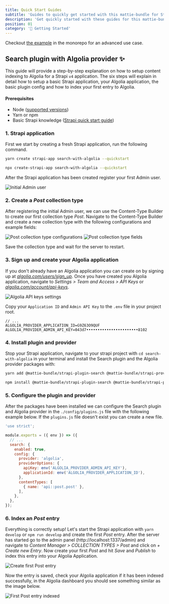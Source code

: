 ```yaml
---
title: Quick Start Guides
subtitle: 'Guides to quickly get started with this mattie-bundle for Strapi.'
description: 'Get quickly started with these guides for this mattie-bundle for Strapi.'
position: 01
category: '🚀 Getting Started'
---
```


<alert>

Checkout [the example](https://github.com/MattieBelt/mattie-strapi-bundle/tree/master/example) in the monorepo for an advanced use case.

</alert>

## Search plugin with Algolia provider ✨

This guide will provide a step-by-step explanation on how to setup content indexing to Algolia for a Strapi `v4` application. 
The six steps will explain in detail how to setup a basic Strapi application, your Algolia application, the basic plugin config and how to index your first entry to Algolia.

#### Prerequisites 

- Node ([supported versions](https://docs.strapi.io/developer-docs/latest/setup-deployment-guides/installation/cli.html#preparing-the-installation))
- Yarn or npm
- Basic Strapi knowledge ([Strapi quick start guide](https://docs.strapi.io/developer-docs/latest/getting-started/quick-start.html))


### 1. Strapi application 

First we start by creating a fresh Strapi application, run the following command.

<code-group>
  <code-block label="Yarn" active>

```bash
yarn create strapi-app search-with-algolia --quickstart
```

  </code-block>
  <code-block label="NPM">

```bash
npx create-strapi-app search-with-algolia --quickstart
```

  </code-block>
</code-group>

After the Strapi application has been created register your first Admin user.

<img src="/usage/search-with-algolia/init-admin.png" alt="Initial Admin user" />


### 2. Create a _Post_ collection type

After registering the initial Admin user, we can use the Content-Type Builder to create our first collection type _Post_. Navigate to the Content-Type Builder and create a new collection type with the following configurations and example fields:

<img src="/usage/search-with-algolia/create-post-collection-type-configurations.png" alt="Post collection type configurations" />
<img src="/usage/search-with-algolia/create-post-collection-type-fields.png" alt="Post collection type fields" />

Save the collection type and wait for the server to restart.

### 3. Sign up and create your Algolia application

If you don't already have an Algolia application you can create on by signing up at [_algolia.com/users/sign_up_](https://www.algolia.com/users/sign_up).
Once you have created you Algolia application, navigate to _Settings > Team and Access > API Keys_ or [_algolia.com/account/api-keys_](https://www.algolia.com/account/api-keys). 

<img src="/usage/search-with-algolia/algolia-settings-api-keys.png" alt="Algolia API keys settings" />

Copy your `Application ID` and `Admin API Key` to the `.env` file in your project root.

```text [.env]
// ...
ALGOLIA_PROVIDER_APPLICATION_ID=G9Z63O9QUF
ALGOLIA_PROVIDER_ADMIN_API_KEY=043d7•••••••••••••••••••••••8102
```


### 4. Install plugin and provider

Stop your Strapi application, navigate to your strapi project with `cd search-with-algolia` in your terminal and install the Search plugin and the Algolia provider packages with:

<code-group>
  <code-block label="Yarn" active>

```bash
yarn add @mattie-bundle/strapi-plugin-search @mattie-bundle/strapi-provider-search-algolia
```

  </code-block>
  <code-block label="NPM">

```bash
npm install @mattie-bundle/strapi-plugin-search @mattie-bundle/strapi-provider-search-algolia
```

  </code-block>
</code-group>


### 5. Configure the plugin and provider

After the packages have been installed we can configure the Search plugin and Algolia provider in the `./config/plugins.js` file with the following example below. If the `plugins.js` file doesn't exist you can create a new file.

```js [./config/plugins.js]
'use strict';

module.exports = ({ env }) => ({
  // ...
  search: {
    enabled: true,
    config: {
      provider: 'algolia',
      providerOptions: {
        apiKey: env('ALGOLIA_PROVIDER_ADMIN_API_KEY'),
        applicationId: env('ALGOLIA_PROVIDER_APPLICATION_ID'),
      },
      contentTypes: [
        { name: 'api::post.post' },
      ],
    },
  },
});
```

### 6. Index an _Post_ entry

Everything is correctly setup! Let's start the Strapi application with `yarn develop` or `npm run develop` and create the first _Post_ entry.
After the server has started go to the admin panel (http://localhost:1337/admin) and navigate to _Content Manager > COLLECTION TYPES > Post_ and click on _+ Create new Entry_. Now create your first _Post_ and hit _Save_ and _Publish_ to index this entry into your Algolia Application.

<img src="/usage/search-with-algolia/create-post-entry.png" alt="Create first Post entry" />

Now the entry is saved, check your Algolia application if it has been indexed successfully, in the Algolia dashboard you should see something similar as the image below. 

<img src="/usage/search-with-algolia/algolia-first-post-entry-indexes.png" alt="First Post entry indexed" />
